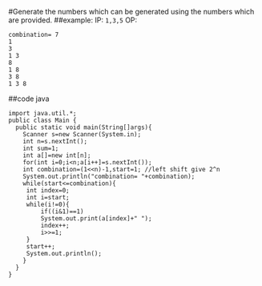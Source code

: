 #Generate the numbers which can be generated using the numbers which are provided.
##example:
IP: ```1,3,5```
OP:
```
combination= 7
1 
3 
1 3 
8 
1 8 
3 8 
1 3 8
```
##code java
```
import java.util.*;
public class Main {
  public static void main(String[]args){
    Scanner s=new Scanner(System.in);
    int n=s.nextInt();
    int sum=1;
    int a[]=new int[n];
    for(int i=0;i<n;a[i++]=s.nextInt());
    int combination=(1<<n)-1,start=1; //left shift give 2^n
    System.out.println("combination= "+combination);
    while(start<=combination){
     int index=0;
     int i=start;
     while(i!=0){
         if((i&1)==1)
         System.out.print(a[index]+" ");
         index++;
         i>>=1;
     }
     start++;
     System.out.println();
    }
  }
}
```
